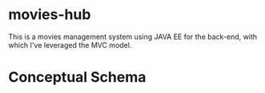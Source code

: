 # movies-hub
This is a movies management system using JAVA EE for the back-end, with which I've leveraged the MVC model.
# Conceptual Schema
